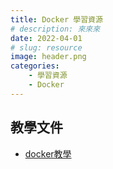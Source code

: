 ```yaml
---
title: Docker 學習資源
# description: 來來來
date: 2022-04-01
# slug: resource
image: header.png
categories:
    - 學習資源
    - Docker
---
```


## 教學文件
- [docker教學](https://joshhu.gitbooks.io/dockercommands/content/)